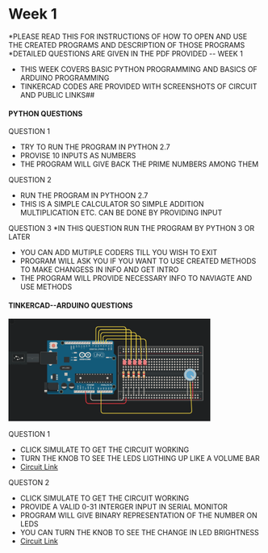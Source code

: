 # Week 1
*PLEASE READ THIS  FOR INSTRUCTIONS OF HOW TO OPEN AND USE THE CREATED PROGRAMS AND DESCRIPTION OF THOSE PROGRAMS
*DETAILED QUESTIONS ARE GIVEN IN THE PDF PROVIDED -- WEEK 1
* THIS WEEK COVERS BASIC PYTHON PROGRAMMING AND BASICS OF ARDUINO PROGRAMMING
* TINKERCAD CODES ARE PROVIDED WITH SCREENSHOTS OF CIRCUIT AND PUBLIC LINKS##

#### PYTHON QUESTIONS
QUESTION 1
- TRY TO RUN THE PROGRAM IN PYTHON 2.7
- PROVISE 10 INPUTS AS NUMBERS 
- THE PROGRAM WILL GIVE BACK THE PRIME NUMBERS AMONG THEM

QUESTION 2
- RUN THE PROGRAM IN PYTHOON 2.7
- THIS IS A SIMPLE CALCULATOR SO SIMPLE ADDITION MULTIPLICATION ETC. CAN BE DONE BY PROVIDING INPUT

QUESTION 3
*IN THIS QUESTION RUN THE PROGRAM BY PYTHON 3 OR LATER 
- YOU CAN ADD MUTIPLE CODERS TILL YOU WISH TO EXIT 
- PROGRAM WILL ASK YOU IF YOU WANT TO USE CREATED METHODS TO MAKE CHANGESS IN INFO AND GET INTRO
- THE PROGRAM WILL PROVIDE NECESSARY INFO TO NAVIAGTE AND USE METHODS

#### TINKERCAD--ARDUINO QUESTIONS

<p float='left'>
<img src = "https://github.com/offjangir/Kratos-QSTP-Course/blob/master/Week_1%20(Introduction%20to%20Arduino%20and%20Programming)/Arduino/Question_1%20Circuit.png" width=400>
</p>

QUESTION 1
- CLICK SIMULATE TO GET THE CIRCUIT WORKING
- TURN THE KNOB TO SEE THE LEDS LIGTHING UP LIKE A VOLUME BAR
- [Circuit Link](https://www.tinkercad.com/things/c4w4cmJNgg2)

QUESTON 2
- CLICK SIMULATE TO GET THE CIRCUIT WORKING 
- PROVIDE A VALID 0-31 INTERGER INPUT IN SERIAL MONITOR 
- PROGRAM WILL GIVE BINARY REPRESENTATION OF THE NUMBER ON LEDS
- YOU CAN TURN THE KNOB TO SEE THE CHANGE IN LED BRIGHTNESS
- [Circuit Link](https://www.tinkercad.com/things/lklhmMcETnk) 

